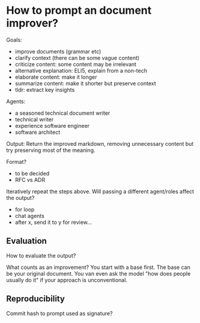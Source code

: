 # How to prompt an document improver?


Goals:
- improve documents (grammar etc)
- clarify context (there can be some vague content)
- criticize content: some content may be irrelevant
- alternative explanation: ELI5, explain from a non-tech
- elaborate content: make it longer
- summarize content: make it shorter but preserve context
- tldr: extract key insights

Agents:
- a seasoned technical document writer
- technical writer
- experience software engineer
- software architect

Output:
Return the improved markdown, removing unnecessary content but try preserving most of the meaning.

Format?
- to be decided
- RFC vs ADR


Iteratively repeat the steps above. Will passing a different agent/roles affect the output?

- for loop
- chat agents
- after x, send it to y for review...

## Evaluation
How to evaluate the output?

What counts as an improvement? You start with a base first. The base can be your original document. You van even ask the model "how does people usually do it" if your approach is unconventional.


## Reproducibility 

Commit hash to prompt used as signature?
